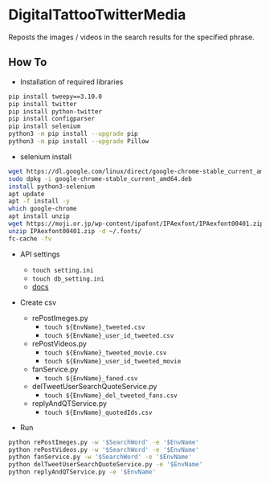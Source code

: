 ﻿# DigitalTattooTwitterMedia
Reposts the images / videos in the search results for the specified phrase.

## How To
- Installation of required libraries

```bash
pip install tweepy==3.10.0
pip install twitter
pip install python-twitter
pip install configparser
pip install selenium
python3 -m pip install --upgrade pip
python3 -m pip install --upgrade Pillow
```

- selenium install

```bash
wget https://dl.google.com/linux/direct/google-chrome-stable_current_amd64.deb
sudo dpkg -i google-chrome-stable_current_amd64.deb
install python3-selenium
apt update
apt -f install -y
which google-chrome
apt install unzip
wget https://moji.or.jp/wp-content/ipafont/IPAexfont/IPAexfont00401.zip
unzip IPAexfont00401.zip -d ~/.fonts/
fc-cache -fv
```

- API settings
  - `touch setting.ini`
  - `touch db_setting.ini`
  - [docs](https://docs.python.org/ja/3/library/configparser.html)

- Create csv
  - rePostImeges.py
    - `touch ${EnvName}_tweeted.csv`
    - `touch ${EnvName}_user_id_tweeted.csv`
  - rePostVideos.py
    - `touch ${EnvName}_tweeted_movie.csv`
    - `touch ${EnvName}_user_id_tweeted_movie`
  - fanService.py
    - `touch ${EnvName}_faned.csv`
  - delTweetUserSearchQuoteService.py
    - `touch ${EnvName}_del_tweeted_fans.csv`
  - replyAndQTService.py
    - `touch ${EnvName}_quotedIds.csv`



- Run

```bash
python rePostImeges.py -w '$SearchWord' -e '$EnvName'
python rePostVideos.py -w '$SearchWord' -e '$EnvName'
python fanService.py -w '$SearchWord' -e '$EnvName'
python delTweetUserSearchQuoteService.py -e '$EnvName'
python replyAndQTService.py -e '$EnvName'
```
